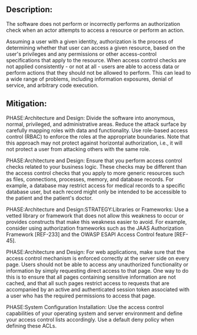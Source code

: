 ## Description:

The software does not perform or incorrectly performs an authorization check when an actor attempts to access a resource or perform an action.

Assuming a user with a given identity, authorization is the process of determining whether that user can access a given resource, based on the user's privileges and any permissions or other access-control specifications that apply to the resource. When access control checks are not applied consistently - or not at all - users are able to access data or perform actions that they should not be allowed to perform. This can lead to a wide range of problems, including information exposures, denial of service, and arbitrary code execution.

## Mitigation:


PHASE:Architecture and Design:
Divide the software into anonymous, normal, privileged, and administrative areas. Reduce the attack surface by carefully mapping roles with data and functionality. Use role-based access control (RBAC) to enforce the roles at the appropriate boundaries. Note that this approach may not protect against horizontal authorization, i.e., it will not protect a user from attacking others with the same role.

PHASE:Architecture and Design:
Ensure that you perform access control checks related to your business logic. These checks may be different than the access control checks that you apply to more generic resources such as files, connections, processes, memory, and database records. For example, a database may restrict access for medical records to a specific database user, but each record might only be intended to be accessible to the patient and the patient's doctor.

PHASE:Architecture and Design:STRATEGY:Libraries or Frameworks:
Use a vetted library or framework that does not allow this weakness to occur or provides constructs that make this weakness easier to avoid. For example, consider using authorization frameworks such as the JAAS Authorization Framework [REF-233] and the OWASP ESAPI Access Control feature [REF-45].

PHASE:Architecture and Design:
For web applications, make sure that the access control mechanism is enforced correctly at the server side on every page. Users should not be able to access any unauthorized functionality or information by simply requesting direct access to that page. One way to do this is to ensure that all pages containing sensitive information are not cached, and that all such pages restrict access to requests that are accompanied by an active and authenticated session token associated with a user who has the required permissions to access that page.

PHASE:System Configuration Installation:
Use the access control capabilities of your operating system and server environment and define your access control lists accordingly. Use a default deny policy when defining these ACLs.


